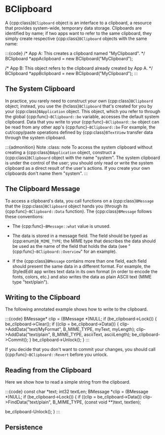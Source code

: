 # BClipboard

A {cpp:class}`BClipboard` object is an interface to a clipboard, a
resource that provides system-wide, temporary data storage. Clipboards are
identified by name; if two apps want to refer to the same clipboard, they
simply create respective {cpp:class}`BClipboard` objects with the same
name:

:::{code}
/* App A: This creates a clipboard named "MyClipboard". */
BClipboard *appAclipboard = new BClipboard("MyClipboard");

/* App B: This object refers to the clipboard already created
   by App A. */
BClipboard *appBclipboard = new BClipboard("MyClipboard");
:::

## The System Clipboard

In practice, you rarely need to construct your own {cpp:class}`BClipboard`
object; instead, you use the {hclass}`BClipboard` that's created for you by
your {cpp:class}`BApplication` object. This object, which you refer to
through the global {cpp:func}`~BClipboard::be` variable, accesses the
default system clipboard. Data that you write to your
{cpp:func}`~BClipboard::be` object can be read from any other app's
{cpp:func}`~BClipboard::be` For example, the cut/copy/paste operations
defined by {cpp:class}`BTextView` transfer data through the system
clipboard.

:::{admonition} Note
:class: note
To access the system clipboard without creating a
{cpp:class}`BApplication` object, construct a {cpp:class}`BClipboard`
object with the name "system". The system clipboard is under the control of
the user; you should only read or write the system clipboard as a direct
result of the user's actions. If you create your own clipboards don't name
them "system".
:::

## The Clipboard Message

To access a clipboard's data, you call functions on a
{cpp:class}`BMessage` that the {cpp:class}`BClipboard` object hands you
(through its {cpp:func}`~BClipboard::Data` function). The
{cpp:class}`BMessage` follows these conventions:

- The {cpp:func}`~BMessage::what` value is unused.

- The data is stored in a message field. The field should be typed as
{cpp:enum}`B_MIME_TYPE`; the MIME type that describes the data should be
used as the name of the field that holds the data (see
"{cpp:func}`~BClipboard::Overview`" for an example).

- If the {cpp:class}`BMessage` contains more than one field, each field
should present the same data in a different format. For example, the
StyledEdit app writes text data in its own format (in order to encode the
fonts, colors, etc.) and also writes the data as plain ASCII text (MIME
type "text/plain").

## Writing to the Clipboard

The following annotated example shows how to write to the clipboard.

:::{code}
BMessage* clip = (BMessage *)NULL;
  if (be_clipboard->Lock()) {
    be_clipboard->Clear();
    if ((clip = be_clipboard->Data()) {
       clip->AddData("text/MyFormat", B_MIME_TYPE, myText,
                     myLength);
       clip->AddData("text/plain", B_MIME_TYPE, asciiText,
                     asciiLength);
       be_clipboard->Commit();
    }
    be_clipboard->Unlock();
 }
:::



If you decide that you don't want to commit your changes, you should call
{cpp:func}`~BClipboard::Revert` before you unlock.

## Reading from the Clipboard

Here we show how to read a simple string from the clipboard.

:::{code}
const char *text;
int32 textLen;
BMessage *clip = (BMessage *)NULL;
 if (be_clipboard->Lock()) {
   if ((clip = be_clipboard->Data())
      clip->FindData("text/plain", B_MIME_TYPE,
          (const void **)text, textlen);

   be_clipboard-Unlock();
}
:::



## Persistence


